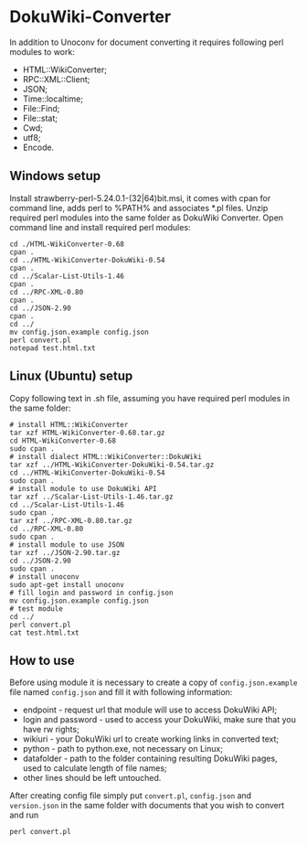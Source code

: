 # DokuWiki-Converter
In addition to Unoconv for document converting it requires following perl modules to work:
- HTML::WikiConverter;
- RPC::XML::Client;
- JSON;
- Time::localtime;
- File::Find;
- File::stat;
- Cwd;
- utf8;
- Encode.

## Windows setup
Install strawberry-perl-5.24.0.1-(32|64)bit.msi, it comes with cpan for command line, adds perl to %PATH% and associates \*.pl files.
Unzip required perl modules into the same folder as DokuWiki Converter. Open command line and install required perl modules:
```
cd ./HTML-WikiConverter-0.68
cpan .
cd ../HTML-WikiConverter-DokuWiki-0.54
cpan .
cd ../Scalar-List-Utils-1.46
cpan .
cd ../RPC-XML-0.80
cpan .
cd ../JSON-2.90
cpan .
cd ../
mv config.json.example config.json
perl convert.pl
notepad test.html.txt
```

## Linux (Ubuntu) setup
Copy following text in .sh file, assuming you have required perl modules in the same folder:
```
# install HTML::WikiConverter
tar xzf HTML-WikiConverter-0.68.tar.gz
cd HTML-WikiConverter-0.68
sudo cpan .
# install dialect HTML::WikiConverter::DokuWiki
tar xzf ../HTML-WikiConverter-DokuWiki-0.54.tar.gz
cd ../HTML-WikiConverter-DokuWiki-0.54
sudo cpan .
# install module to use DokuWiki API
tar xzf ../Scalar-List-Utils-1.46.tar.gz
cd ../Scalar-List-Utils-1.46
sudo cpan .
tar xzf ../RPC-XML-0.80.tar.gz
cd ../RPC-XML-0.80
sudo cpan .
# install module to use JSON
tar xzf ../JSON-2.90.tar.gz
cd ../JSON-2.90
sudo cpan .
# install unoconv
sudo apt-get install unoconv
# fill login and password in config.json
mv config.json.example config.json
# test module
cd ../
perl convert.pl
cat test.html.txt
```

## How to use
Before using module it is necessary to create a copy of `config.json.example` file named `config.json` and fill it with following information:
- endpoint - request url that module will use to access DokuWiki API;
- login and password - used to access your DokuWiki, make sure that you have rw rights;
- wikiuri - your DokuWiki url to create working links in converted text;
- python - path to python.exe, not necessary on Linux;
- datafolder - path to the folder containing resulting DokuWiki pages, used to calculate length of file names;
- other lines should be left untouched.

After creating config file simply put `convert.pl`, `config.json` and `version.json` in the same folder with documents that you wish to convert and run
```
perl convert.pl
```
